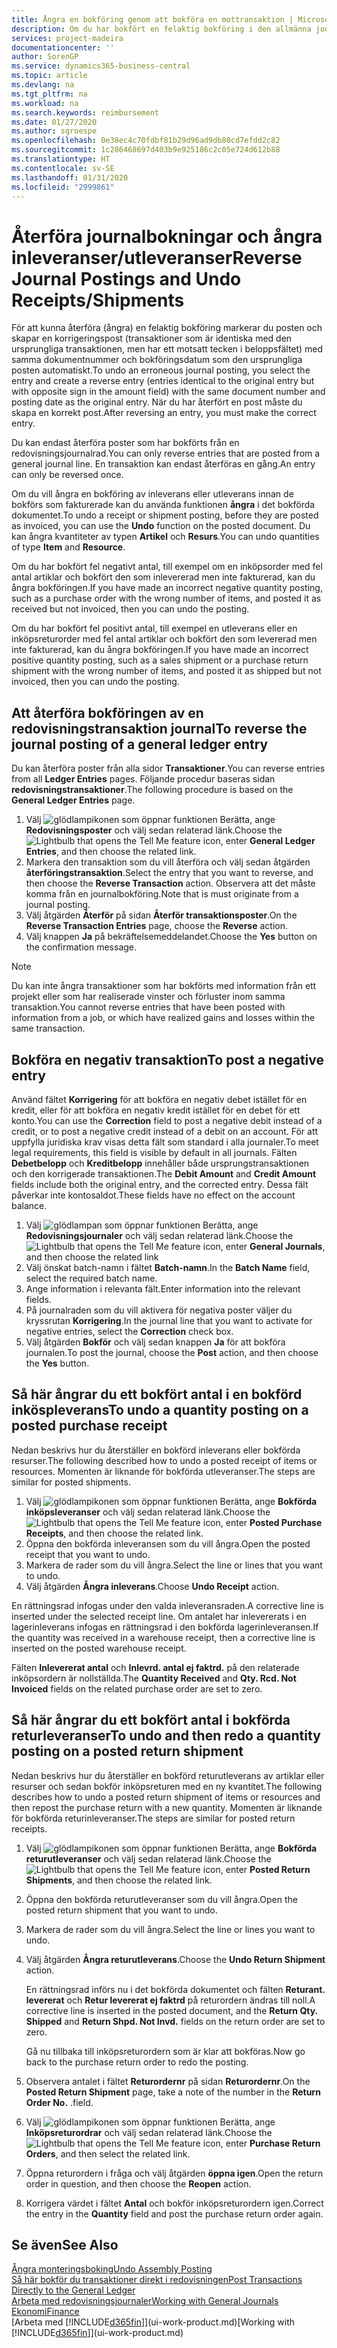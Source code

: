 ```yaml
---
title: Ångra en bokföring genom att bokföra en mottransaktion | Microsoft Docs
description: Om du har bokfört en felaktig bokföring i den allmänna journalen, kan du använda funktionen Återför transaktion för att ångra bokföringen med ett korrekt redovisningsspårning.
services: project-madeira
documentationcenter: ''
author: SorenGP
ms.service: dynamics365-business-central
ms.topic: article
ms.devlang: na
ms.tgt_pltfrm: na
ms.workload: na
ms.search.keywords: reimbursement
ms.date: 01/27/2020
ms.author: sgroespe
ms.openlocfilehash: 0e38ec4c70fdbf81b29d96ad9db80cd7efdd2c82
ms.sourcegitcommit: 1c286468697d403b9e925186c2c05e724d612b88
ms.translationtype: HT
ms.contentlocale: sv-SE
ms.lasthandoff: 01/31/2020
ms.locfileid: "2999861"
---
```

# <a name="reverse-journal-postings-and-undo-receiptsshipments"></a><span data-ttu-id="e590b-103">Återföra journalbokningar och ångra inleveranser/utleveranser</span><span class="sxs-lookup"><span data-stu-id="e590b-103">Reverse Journal Postings and Undo Receipts/Shipments</span></span>
<span data-ttu-id="e590b-104">För att kunna återföra (ångra) en felaktig bokföring markerar du posten och skapar en korrigeringspost (transaktioner som är identiska med den ursprungliga transaktionen, men har ett motsatt tecken i beloppsfältet) med samma dokumentnummer och bokföringsdatum som den ursprungliga posten automatiskt.</span><span class="sxs-lookup"><span data-stu-id="e590b-104">To undo an erroneous journal posting, you select the entry and create a reverse entry (entries identical to the original entry but with opposite sign in the amount field) with the same document number and posting date as the original entry.</span></span> <span data-ttu-id="e590b-105">När du har återfört en post måste du skapa en korrekt post.</span><span class="sxs-lookup"><span data-stu-id="e590b-105">After reversing an entry, you must make the correct entry.</span></span>

<span data-ttu-id="e590b-106">Du kan endast återföra poster som har bokförts från en redovisningsjournalrad.</span><span class="sxs-lookup"><span data-stu-id="e590b-106">You can only reverse entries that are posted from a general journal line.</span></span> <span data-ttu-id="e590b-107">En transaktion kan endast återföras en gång.</span><span class="sxs-lookup"><span data-stu-id="e590b-107">An entry can only be reversed once.</span></span>

<span data-ttu-id="e590b-108">Om du vill ångra en bokföring av inleverans eller utleverans innan de bokförs som fakturerade kan du använda funktionen **ångra** i det bokförda dokumentet.</span><span class="sxs-lookup"><span data-stu-id="e590b-108">To undo a receipt or shipment posting, before they are posted as invoiced, you can use the **Undo** function on the posted document.</span></span> <span data-ttu-id="e590b-109">Du kan ångra kvantiteter av typen **Artikel** och **Resurs**.</span><span class="sxs-lookup"><span data-stu-id="e590b-109">You can undo quantities of type **Item** and **Resource**.</span></span>

<span data-ttu-id="e590b-110">Om du har bokfört fel negativt antal, till exempel om en inköpsorder med fel antal artiklar och bokfört den som inlevererad men inte fakturerad, kan du ångra bokföringen.</span><span class="sxs-lookup"><span data-stu-id="e590b-110">If you have made an incorrect negative quantity posting, such as a purchase order with the wrong number of items, and posted it as received but not invoiced, then you can undo the posting.</span></span>

<span data-ttu-id="e590b-111">Om du har bokfört fel positivt antal, till exempel en utleverans eller en inköpsreturorder med fel antal artiklar och bokfört den som levererad men inte fakturerad, kan du ångra bokföringen.</span><span class="sxs-lookup"><span data-stu-id="e590b-111">If you have made an incorrect positive quantity posting, such as a sales shipment or a purchase return shipment with the wrong number of items, and posted it as shipped but not invoiced, then you can undo the posting.</span></span>   

## <a name="to-reverse-the-journal-posting-of-a-general-ledger-entry"></a><span data-ttu-id="e590b-112">Att återföra bokföringen av en redovisningstransaktion journal</span><span class="sxs-lookup"><span data-stu-id="e590b-112">To reverse the journal posting of a general ledger entry</span></span>
<span data-ttu-id="e590b-113">Du kan återföra poster från alla sidor **Transaktioner**.</span><span class="sxs-lookup"><span data-stu-id="e590b-113">You can reverse entries from all **Ledger Entries** pages.</span></span> <span data-ttu-id="e590b-114">Följande procedur baseras sidan **redovisningstransaktioner**.</span><span class="sxs-lookup"><span data-stu-id="e590b-114">The following procedure is based on the **General Ledger Entries** page.</span></span>
1. <span data-ttu-id="e590b-115">Välj ![glödlampikonen som öppnar funktionen Berätta](media/ui-search/search_small.png "Berätta vad du vill göra"), ange **Redovisningsposter** och välj sedan relaterad länk.</span><span class="sxs-lookup"><span data-stu-id="e590b-115">Choose the ![Lightbulb that opens the Tell Me feature](media/ui-search/search_small.png "Tell me what you want to do") icon, enter **General Ledger Entries**, and then choose the related link.</span></span>
2. <span data-ttu-id="e590b-116">Markera den transaktion som du vill återföra och välj sedan åtgärden **återföringstransaktion**.</span><span class="sxs-lookup"><span data-stu-id="e590b-116">Select the entry that you want to reverse, and then choose the **Reverse Transaction** action.</span></span> <span data-ttu-id="e590b-117">Observera att det måste komma från en journalbokföring.</span><span class="sxs-lookup"><span data-stu-id="e590b-117">Note that is must originate from a journal posting.</span></span>
3. <span data-ttu-id="e590b-118">Välj åtgärden **Återför** på sidan **Återför transaktionsposter**.</span><span class="sxs-lookup"><span data-stu-id="e590b-118">On the **Reverse Transaction Entries** page, choose the **Reverse** action.</span></span>
4. <span data-ttu-id="e590b-119">Välj knappen **Ja** på bekräftelsemeddelandet.</span><span class="sxs-lookup"><span data-stu-id="e590b-119">Choose the **Yes** button on the confirmation message.</span></span>

> [!NOTE]
> <span data-ttu-id="e590b-120">Du kan inte ångra transaktioner som har bokförts med information från ett projekt eller som har realiserade vinster och förluster inom samma transaktion.</span><span class="sxs-lookup"><span data-stu-id="e590b-120">You cannot reverse entries that have been posted with information from a job, or which have realized gains and losses within the same transaction.</span></span>

## <a name="to-post-a-negative-entry"></a><span data-ttu-id="e590b-121">Bokföra en negativ transaktion</span><span class="sxs-lookup"><span data-stu-id="e590b-121">To post a negative entry</span></span>  
<span data-ttu-id="e590b-122">Använd fältet **Korrigering** för att bokföra en negativ debet istället för en kredit, eller för att bokföra en negativ kredit istället för en debet för ett konto.</span><span class="sxs-lookup"><span data-stu-id="e590b-122">You can use the **Correction** field to post a negative debit instead of a credit, or to post a negative credit instead of a debit on an account.</span></span> <span data-ttu-id="e590b-123">För att uppfylla juridiska krav visas detta fält som standard i alla journaler.</span><span class="sxs-lookup"><span data-stu-id="e590b-123">To meet legal requirements, this field is visible by default in all journals.</span></span> <span data-ttu-id="e590b-124">Fälten **Debetbelopp** och **Kreditbelopp** innehåller både ursprungstransaktionen och den korrigerade transaktionen.</span><span class="sxs-lookup"><span data-stu-id="e590b-124">The **Debit Amount** and **Credit Amount** fields include both the original entry, and the corrected entry.</span></span> <span data-ttu-id="e590b-125">Dessa fält påverkar inte kontosaldot.</span><span class="sxs-lookup"><span data-stu-id="e590b-125">These fields have no effect on the account balance.</span></span>  

1.  <span data-ttu-id="e590b-126">Välj ![glödlampan som öppnar funktionen Berätta](media/ui-search/search_small.png "Berätta vad du vill göra"), ange **Redovisningsjournaler** och välj sedan relaterad länk.</span><span class="sxs-lookup"><span data-stu-id="e590b-126">Choose the ![Lightbulb that opens the Tell Me feature](media/ui-search/search_small.png "Tell me what you want to do") icon, enter **General Journals**, and then choose the related link</span></span>  
2.  <span data-ttu-id="e590b-127">Välj önskat batch-namn i fältet **Batch-namn**.</span><span class="sxs-lookup"><span data-stu-id="e590b-127">In the **Batch Name** field, select the required batch name.</span></span>  
3.  <span data-ttu-id="e590b-128">Ange information i relevanta fält.</span><span class="sxs-lookup"><span data-stu-id="e590b-128">Enter information into the relevant fields.</span></span>  
4.  <span data-ttu-id="e590b-129">På journalraden som du vill aktivera för negativa poster väljer du kryssrutan **Korrigering**.</span><span class="sxs-lookup"><span data-stu-id="e590b-129">In the journal line that you want to activate for negative entries, select the **Correction** check box.</span></span>  
5.  <span data-ttu-id="e590b-130">Välj åtgärden **Bokför** och välj sedan knappen **Ja** för att bokföra journalen.</span><span class="sxs-lookup"><span data-stu-id="e590b-130">To post the journal, choose the **Post** action, and then choose the **Yes** button.</span></span>

## <a name="to-undo-a-quantity-posting-on-a-posted-purchase-receipt"></a><span data-ttu-id="e590b-131">Så här ångrar du ett bokfört antal i en bokförd inköspleverans</span><span class="sxs-lookup"><span data-stu-id="e590b-131">To undo a quantity posting on a posted purchase receipt</span></span>  
<span data-ttu-id="e590b-132">Nedan beskrivs hur du återställer en bokförd inleverans eller bokförda resurser.</span><span class="sxs-lookup"><span data-stu-id="e590b-132">The following described how to undo a posted receipt of items or resources.</span></span> <span data-ttu-id="e590b-133">Momenten är liknande för bokförda utleveranser.</span><span class="sxs-lookup"><span data-stu-id="e590b-133">The steps are similar for posted shipments.</span></span>

1.  <span data-ttu-id="e590b-134">Välj ![glödlampikonen som öppnar funktionen Berätta](media/ui-search/search_small.png "Berätta vad du vill göra"), ange **Bokförda inköpsleveranser** och välj sedan relaterad länk.</span><span class="sxs-lookup"><span data-stu-id="e590b-134">Choose the ![Lightbulb that opens the Tell Me feature](media/ui-search/search_small.png "Tell me what you want to do") icon, enter **Posted Purchase Receipts**, and then choose the related link.</span></span>  
2.  <span data-ttu-id="e590b-135">Öppna den bokförda inleveransen som du vill ångra.</span><span class="sxs-lookup"><span data-stu-id="e590b-135">Open the posted receipt that you want to undo.</span></span>  
3.  <span data-ttu-id="e590b-136">Markera de rader som du vill ångra.</span><span class="sxs-lookup"><span data-stu-id="e590b-136">Select the line or lines that you want to undo.</span></span>  
4.  <span data-ttu-id="e590b-137">Välj åtgärden **Ångra inleverans**.</span><span class="sxs-lookup"><span data-stu-id="e590b-137">Choose **Undo Receipt** action.</span></span>

<span data-ttu-id="e590b-138">En rättningsrad infogas under den valda inleveransraden.</span><span class="sxs-lookup"><span data-stu-id="e590b-138">A corrective line is inserted under the selected receipt line.</span></span> <span data-ttu-id="e590b-139">Om antalet har inlevererats i en lagerinleverans infogas en rättningsrad i den bokförda lagerinleveransen.</span><span class="sxs-lookup"><span data-stu-id="e590b-139">If the quantity was received in a warehouse receipt, then a corrective line is inserted on the posted warehouse receipt.</span></span>  

<span data-ttu-id="e590b-140">Fälten **Inlevererat antal** och **Inlevrd. antal ej faktrd.** på den relaterade inköpsordern är nollställda.</span><span class="sxs-lookup"><span data-stu-id="e590b-140">The **Quantity Received** and **Qty. Rcd. Not Invoiced** fields on the related purchase order are set to zero.</span></span>

## <a name="to-undo-and-then-redo-a-quantity-posting-on-a-posted-return-shipment"></a><span data-ttu-id="e590b-141">Så här ångrar du ett bokfört antal i bokförda returleveranser</span><span class="sxs-lookup"><span data-stu-id="e590b-141">To undo and then redo a quantity posting on a posted return shipment</span></span>
<span data-ttu-id="e590b-142">Nedan beskrivs hur du återställer en bokförd returutleverans av artiklar eller resurser och sedan bokför inköpsreturen med en ny kvantitet.</span><span class="sxs-lookup"><span data-stu-id="e590b-142">The following describes how to undo a posted return shipment of items or resources and then repost the purchase return with a new quantity.</span></span> <span data-ttu-id="e590b-143">Momenten är liknande för bokförda returinleveranser.</span><span class="sxs-lookup"><span data-stu-id="e590b-143">The steps are similar for posted return receipts.</span></span>

1.  <span data-ttu-id="e590b-144">Välj ![glödlampikonen som öppnar funktionen Berätta](media/ui-search/search_small.png "Berätta vad du vill göra"), ange **Bokförda returutleveranser** och välj sedan relaterad länk.</span><span class="sxs-lookup"><span data-stu-id="e590b-144">Choose the ![Lightbulb that opens the Tell Me feature](media/ui-search/search_small.png "Tell me what you want to do") icon, enter **Posted Return Shipments**, and then choose the related link.</span></span>  
2.  <span data-ttu-id="e590b-145">Öppna den bokförda returutleveranser som du vill ångra.</span><span class="sxs-lookup"><span data-stu-id="e590b-145">Open the posted return shipment that you want to undo.</span></span>
3. <span data-ttu-id="e590b-146">Markera de rader som du vill ångra.</span><span class="sxs-lookup"><span data-stu-id="e590b-146">Select the line or lines you want to undo.</span></span>  

4.  <span data-ttu-id="e590b-147">Välj åtgärden **Ångra returutleverans**.</span><span class="sxs-lookup"><span data-stu-id="e590b-147">Choose the **Undo Return Shipment** action.</span></span>  

    <span data-ttu-id="e590b-148">En rättningsrad införs nu i det bokförda dokumentet och fälten **Returant. levererat** och **Retur levererat ej faktrd** på returordern ändras till noll.</span><span class="sxs-lookup"><span data-stu-id="e590b-148">A corrective line is inserted in the posted document, and the **Return Qty. Shipped** and **Return Shpd. Not Invd.** fields on the return order are set to zero.</span></span>  

    <span data-ttu-id="e590b-149">Gå nu tillbaka till inköpsreturordern som är klar att bokföras.</span><span class="sxs-lookup"><span data-stu-id="e590b-149">Now go back to the purchase return order to redo the posting.</span></span>  

5.  <span data-ttu-id="e590b-150">Observera antalet i fältet **Returordernr** på sidan **Returordernr**.</span><span class="sxs-lookup"><span data-stu-id="e590b-150">On the **Posted Return Shipment** page, take a note of the number in the **Return Order No.**</span></span> <span data-ttu-id="e590b-151">.</span><span class="sxs-lookup"><span data-stu-id="e590b-151">field.</span></span>  
6.  <span data-ttu-id="e590b-152">Välj ![glödlampikonen som öppnar funktionen Berätta](media/ui-search/search_small.png "Berätta vad du vill göra"), ange **Inköpsreturordrar** och välj sedan relaterad länk.</span><span class="sxs-lookup"><span data-stu-id="e590b-152">Choose the ![Lightbulb that opens the Tell Me feature](media/ui-search/search_small.png "Tell me what you want to do") icon, enter **Purchase Return Orders**, and then select the related link.</span></span>  
7.  <span data-ttu-id="e590b-153">Öppna returordern i fråga och välj åtgärden **öppna igen**.</span><span class="sxs-lookup"><span data-stu-id="e590b-153">Open the return order in question, and then choose the **Reopen** action.</span></span>  
8.  <span data-ttu-id="e590b-154">Korrigera värdet i fältet **Antal** och bokför inköpsreturordern igen.</span><span class="sxs-lookup"><span data-stu-id="e590b-154">Correct the entry in the **Quantity** field and post the purchase return order again.</span></span>  

## <a name="see-also"></a><span data-ttu-id="e590b-155">Se även</span><span class="sxs-lookup"><span data-stu-id="e590b-155">See Also</span></span>
[<span data-ttu-id="e590b-156">Ångra monteringsboking</span><span class="sxs-lookup"><span data-stu-id="e590b-156">Undo Assembly Posting</span></span>](assembly-how-to-undo-assembly-posting.md)  
[<span data-ttu-id="e590b-157">Så här bokför du transaktioner direkt i redovisningen</span><span class="sxs-lookup"><span data-stu-id="e590b-157">Post Transactions Directly to the General Ledger</span></span>](finance-how-post-transactions-directly.md)  
[<span data-ttu-id="e590b-158">Arbeta med redovisningsjournaler</span><span class="sxs-lookup"><span data-stu-id="e590b-158">Working with General Journals</span></span>](ui-work-general-journals.md)  
[<span data-ttu-id="e590b-159">Ekonomi</span><span class="sxs-lookup"><span data-stu-id="e590b-159">Finance</span></span>](finance.md)  
<span data-ttu-id="e590b-160">[Arbeta med [!INCLUDE[d365fin](includes/d365fin_md.md)]](ui-work-product.md)</span><span class="sxs-lookup"><span data-stu-id="e590b-160">[Working with [!INCLUDE[d365fin](includes/d365fin_md.md)]](ui-work-product.md)</span></span>  
